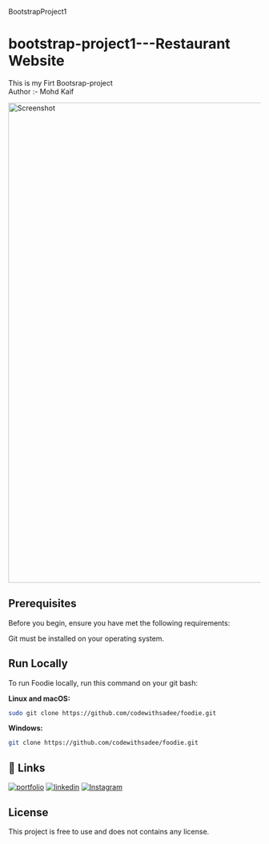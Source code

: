 BootstrapProject1
# bootstrap-project1---Restaurant Website
This is my Firt Bootsrap-project
<br/>
Author :- Mohd Kaif

<img width="960" alt="Screenshot" src="https://github.com/Kaif0412/BigBite-Restaurant/assets/146923382/c36450dd-e48c-407b-b753-7f8415af3ec9">

## Prerequisites
Before you begin, ensure you have met the following requirements:

Git must be installed on your operating system.

## Run Locally
To run Foodie locally, run this command on your git bash:

**Linux and macOS:**
``` bash  
sudo git clone https://github.com/codewithsadee/foodie.git
```
**Windows:**
``` bash  
git clone https://github.com/codewithsadee/foodie.git
```

## 🔗 Links
[![portfolio](https://img.shields.io/badge/my_portfolio-000?style=for-the-badge&logo=ko-fi&logoColor=white)]()
[![linkedin](https://img.shields.io/badge/linkedin-0A66C2?style=for-the-badge&logo=linkedin&logoColor=white)](https://www.linkedin.com/in/mohdkaif0412/)
[![Instagram](https://img.shields.io/badge/instagram-1DA1F2?style=for-the-badge&logo=instagram&logoColor=white)](https://www.instagram.com/mohdkaif0412/?utm_source=qr)

## License
This project is free to use and does not contains any license.
